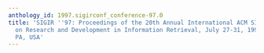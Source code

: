```yaml
---
anthology_id: 1997.sigirconf_conference-97.0
title: 'SIGIR ''97: Proceedings of the 20th Annual International ACM SIGIR Conference
  on Research and Development in Information Retrieval, July 27-31, 1997, Philadelphia,
  PA, USA'
---
```

